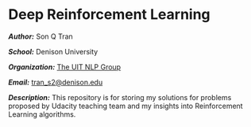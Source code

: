 # Deep Reinforcement Learning

***Author:*** Son Q Tran

***School:*** Denison University

***Organization:*** [The UIT NLP Group](https://sites.google.com/uit.edu.vn/uit-nlp)

***Email:*** tran_s2@denison.edu

***Description:*** This repository is for storing my solutions for problems proposed by Udacity teaching team and my insights into Reinforcement Learning algorithms.
